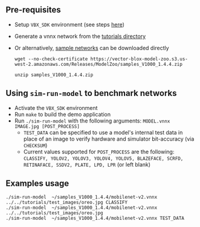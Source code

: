 ## Pre-requisites
- Setup `VBX_SDK` environment (see steps  [here](../../README.md))
- Generate a vnnx network from the [tutorials directory](../../tutorials/)

- Or alternatively, [sample networks](https://vector-blox-model-zoo.s3.us-west-2.amazonaws.com/Releases/ModelZoo/samples_V1000_1.4.4.zip) can be downloaded directly 
    ```
    wget --no-check-certificate https://vector-blox-model-zoo.s3.us-west-2.amazonaws.com/Releases/ModelZoo/samples_V1000_1.4.4.zip 
 
    unzip samples_V1000_1.4.4.zip
    ```
## Using  `sim-run-model` to benchmark networks
- Activate the `VBX_SDK` environment
- Run `make` to build the demo application
- Run `./sim-run-model`  with the following arguments: `MODEL.vnnx IMAGE.jpg [POST_PROCESS]`
     - `TEST_DATA` can be specified to use a model's internal test data in place of an image to verify hardware and simulator bit-accuracy (via `CHECKSUM`)
    - Current values supported for `POST_PROCESS` are the following: `CLASSIFY, YOLOV2, YOLOV3, YOLOV4, YOLOV5, BLAZEFACE, SCRFD, RETINAFACE, SSDV2, PLATE, LPD, LPR` (or left blank)
    
## Examples usage 
```
./sim-run-model  ~/samples_V1000_1.4.4/mobilenet-v2.vnnx ../../tutorials/test_images/oreo.jpg CLASSIFY
./sim-run-model  ~/samples_V1000_1.4.4/mobilenet-v2.vnnx ../../tutorials/test_images/oreo.jpg  
./sim-run-model  ~/samples_V1000_1.4.4/mobilenet-v2.vnnx TEST_DATA
```
    

